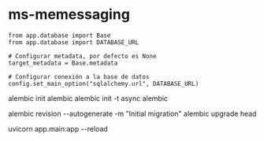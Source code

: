 # ms-memessaging

```
from app.database import Base
from app.database import DATABASE_URL

# Configurar metadata, por defecto es None
target_metadata = Base.metadata

# Configurar conexión a la base de datos
config.set_main_option("sqlalchemy.url", DATABASE_URL)
```

alembic init alembic
alembic init -t async alembic

alembic revision --autogenerate -m "Initial migration"
alembic upgrade head

uvicorn app.main:app --reload
